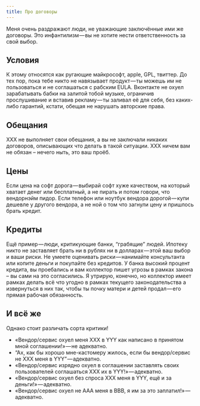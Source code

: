 ```yaml
---
title: Про договоры
---
```


Меня очень раздражают люди, не уважающие заключённые ими же договоры. Это инфантилизм — вы не хотите нести ответственность за свой выбор.

## Условия

К этому относятся как ругающие майкрософт, apple, GPL, твиттер. До тех пор, пока тебе никто не навязывает продукт — ты можешь им не пользоваться и не соглашаться с рабским EULA. Вконтакте не охуел зарабатывать бабки на залитой тобой музыке, ограничив прослушивание и вставив рекламу — ты заливал её для себя, без каких-либо гарантий, кстати, обещая не нарушать авторские права.

## Обещания

XXX не выполняет свои обещания, а вы не заключали никаких договоров, описывающих что делать в такой ситуации. XXX ничем вам не обязан – нечего ныть, это ваш проёб.

## Цены

Если цена на софт дорога — выбирай софт хуже качеством, на который хватает денег или бесплатный, а не пирать и потом говори, что вендорнэйм пидор. Если телефон или ноутбук вендора дорогой — купи дешевле у другого вендора, а не ной о том что загнули цену и пришлось брать кредит.

## Кредиты

Ещё пример — люди, критикующие банки, “грабящие” людей. Ипотеку никто не заставляет брать ни в рублях ни в долларах — этой ваш выбор и ваши риски. Не умеете оценивать риски — нанимайте консультанта или копите деньги и покупайте без кредитов. У банка высокий процент кредита, вы проебались и вам коллектор пишет угрозы в рамках закона – вы сами на это согласились. Я утрирую, конечно, но коллектор имеет рамках делать всё что угодно в рамках текущего законодательства а извернуться в них так, чтобы ты почку матери и детей продал — его прямая рабочая обязанность.

## И всё же

Однако стоит различать сорта критики!

- «Вендор/сервис охуел меня XXX в YYY как написано в принятом мной соглашении!» — не адекватно.
- “Ах, как бы хорошо мне-кастомеру жилось, если бы вендор/сервис не XXX меня в YYY” — адекватно.
- «Вендор/сервис изрядно охуел в соглашении заставлять своих пользователей соглашаться XXX их в YYY!» — адекватно.
- «Вендор/сервис охуел без спроса XXX меня в YYY, ещё и за деньги!» — адекватно.
- «Вендор/сервис охуел не AAA меня в BBB, я им за это заплатил!» — адекватно.
